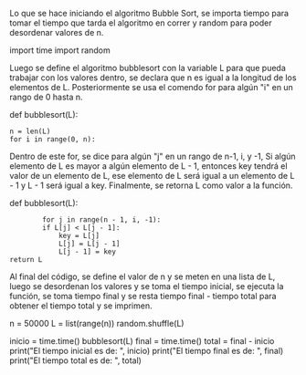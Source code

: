 Lo que se hace iniciando el algoritmo Bubble Sort, se importa tiempo para tomar el tiempo que tarda el algoritmo en correr y random para poder desordenar valores de n.

import time
import random

Luego se define el algoritmo bubblesort con la variable L para que pueda trabajar con los valores dentro, se declara que n es igual a la longitud de los elementos de L.
Posteriormente se usa el comendo for para algún "i" en un rango de 0 hasta n.

def bubblesort(L):

    n = len(L)
    for i in range(0, n):

Dentro de este for, se dice para algún "j" en un rango de n-1, i, y -1,
Si algún elemento de L es mayor a algún elemento de L - 1, entonces key tendrá el valor de un elemento de L, ese elemento de L será igual a un elemento de L - 1 y L - 1 será igual a key.
Finalmente, se retorna L como valor a la función.

def bubblesort(L):

            for j in range(n - 1, i, -1):
            if L[j] < L[j - 1]:
                key = L[j]
                L[j] = L[j - 1]
                L[j - 1] = key
    return L
    
Al final del código, se define el valor de n y se meten en una lista de L, luego se desordenan los valores y se toma el tiempo inicial, se ejecuta la función, se toma tiempo final y se resta tiempo final - tiempo total para obtener el tiempo total y se imprimen.

n = 50000
L = list(range(n))
random.shuffle(L)

inicio = time.time()
bubblesort(L)
final = time.time()
total = final - inicio
print("El tiempo inicial es de: ", inicio)
print("El tiempo final es de: ", final)
print("El tiempo total es de: ", total)
